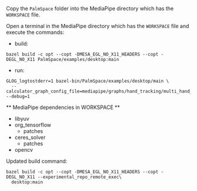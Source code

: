 Copy the `PalmSpace` folder into the MediaPipe directory which has the `WORKSPACE` file.

Open a terminal in the MediaPipe directory which has the `WORKSPACE` file and execute the commands:

- build:
```
bazel build -c opt --copt -DMESA_EGL_NO_X11_HEADERS --copt -DEGL_NO_X11 PalmSpace/examples/desktop:main
```

- run:
```
GLOG_logtostderr=1 bazel-bin/PalmSpace/examples/desktop/main \
  --calculator_graph_config_file=mediapipe/graphs/hand_tracking/multi_hand_tracking_mobile.pbtxt --debug=1
```


** MediaPipe dependencies in WORKSPACE **
- libyuv
- org_tensorflow
  - patches
- ceres_solver
  - patches
- opencv



Updated build command:
```
bazel build -c opt --copt -DMESA_EGL_NO_X11_HEADERS --copt -DEGL_NO_X11 --experimental_repo_remote_exec\
  desktop:main
```
